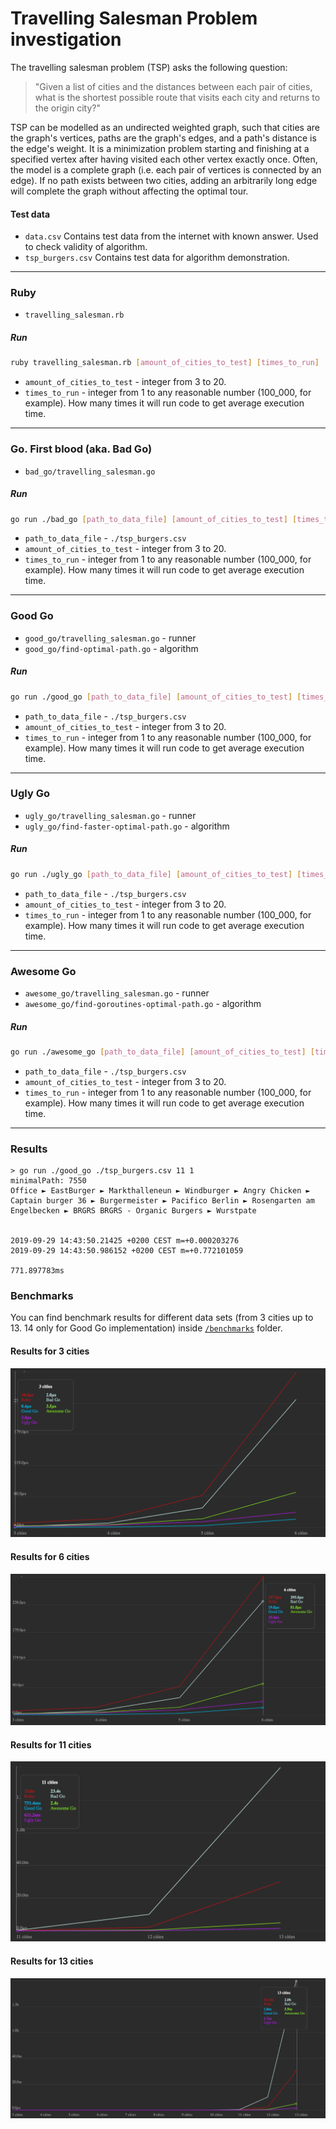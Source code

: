# Travelling Salesman Problem investigation

The travelling salesman problem (TSP) asks the following question:
 > "Given a list of cities and the distances between each pair of cities, what is the shortest possible route that visits each city and returns to the origin city?"

TSP can be modelled as an undirected weighted graph, such that cities are the graph's vertices, paths are the graph's edges, and a path's distance is the edge's weight. It is a minimization problem starting and finishing at a specified vertex after having visited each other vertex exactly once. Often, the model is a complete graph (i.e. each pair of vertices is connected by an edge). If no path exists between two cities, adding an arbitrarily long edge will complete the graph without affecting the optimal tour.

#### Test data

 * `data.csv`
    Contains test data from the internet with known answer. Used to check validity of algorithm.  
 * `tsp_burgers.csv`
    Contains test data for algorithm demonstration.

---

### Ruby

 * `travelling_salesman.rb`

##### Run

```sh
ruby travelling_salesman.rb [amount_of_cities_to_test] [times_to_run]
```

 * `amount_of_cities_to_test` - integer from 3 to 20.
 * `times_to_run` - integer from 1 to any reasonable number (100_000, for example). How many times it will run code to get average execution time.

---

### Go. First blood (aka. Bad Go)

 * `bad_go/travelling_salesman.go`

##### Run

```sh
go run ./bad_go [path_to_data_file] [amount_of_cities_to_test] [times_to_run]
```

 * `path_to_data_file` - `./tsp_burgers.csv`
 * `amount_of_cities_to_test` - integer from 3 to 20.
 * `times_to_run` - integer from 1 to any reasonable number (100_000, for example). How many times it will run code to get average execution time.

---

### Good Go

 * `good_go/travelling_salesman.go` - runner
 * `good_go/find-optimal-path.go` - algorithm

##### Run

```sh
go run ./good_go [path_to_data_file] [amount_of_cities_to_test] [times_to_run]
```

 * `path_to_data_file` - `./tsp_burgers.csv`
 * `amount_of_cities_to_test` - integer from 3 to 20.
 * `times_to_run` - integer from 1 to any reasonable number (100_000, for example). How many times it will run code to get average execution time.

---

### Ugly Go

 * `ugly_go/travelling_salesman.go` - runner
 * `ugly_go/find-faster-optimal-path.go` - algorithm

##### Run

```sh
go run ./ugly_go [path_to_data_file] [amount_of_cities_to_test] [times_to_run]
```

 * `path_to_data_file` - `./tsp_burgers.csv`
 * `amount_of_cities_to_test` - integer from 3 to 20.
 * `times_to_run` - integer from 1 to any reasonable number (100_000, for example). How many times it will run code to get average execution time.

---

### Awesome Go

 * `awesome_go/travelling_salesman.go` - runner
 * `awesome_go/find-goroutines-optimal-path.go` - algorithm

##### Run

```sh
go run ./awesome_go [path_to_data_file] [amount_of_cities_to_test] [times_to_run]
```

 * `path_to_data_file` - `./tsp_burgers.csv`
 * `amount_of_cities_to_test` - integer from 3 to 20.
 * `times_to_run` - integer from 1 to any reasonable number (100_000, for example). How many times it will run code to get average execution time.

---

### Results

```shell script
> go run ./good_go ./tsp_burgers.csv 11 1
minimalPath: 7550
Office ► EastBurger ► Markthalleneun ► Windburger ► Angry Chicken ► Captain burger 36 ► Burgermeister ► Pacifico Berlin ► Rosengarten am Engelbecken ► BRGRS BRGRS - Organic Burgers ► Wurstpate


2019-09-29 14:43:50.21425 +0200 CEST m=+0.000203276
2019-09-29 14:43:50.986152 +0200 CEST m=+0.772101059

771.897783ms
```

### Benchmarks

You can find benchmark results for different data sets (from 3 cities up to 13. 14 only for Good Go implementation) inside [`/benchmarks`](./benchmarks) folder.

#### Results for 3 cities

![](./benchmarks/3_cities_minimum.png)

#### Results for 6 cities

![](./benchmarks/6_cities.png)

#### Results for 11 cities

![](./benchmarks/11_cities.png)

#### Results for 13 cities

![](./benchmarks/13_cities_maximum.png)
